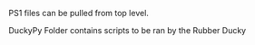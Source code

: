 PS1 files can be pulled from top level.

DuckyPy Folder contains scripts to be ran by the Rubber Ducky
